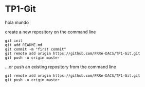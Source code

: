 # TP1-Git
hola mundo

create a new repository on the command line

```console
git init
git add README.md
git commit -m "first commit"
git remote add origin https://github.com/FRRe-DACS/TP1-Git.git
git push -u origin master
```
…or push an existing repository from the command line

```console
git remote add origin https://github.com/FRRe-DACS/TP1-Git.git
git push -u origin master
```
